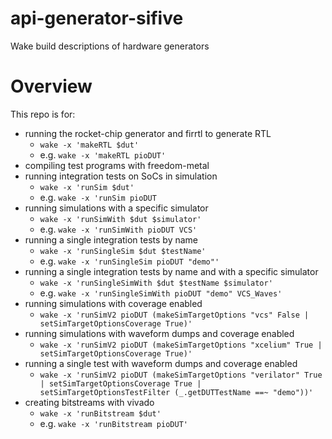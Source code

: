 # api-generator-sifive
Wake build descriptions of hardware generators

# Overview
This repo is for:
- running the rocket-chip generator and firrtl to generate RTL
  - `wake -x 'makeRTL $dut'`
  - e.g. `wake -x 'makeRTL pioDUT'`
- compiling test programs with freedom-metal
- running integration tests on SoCs in simulation
  - `wake -x 'runSim $dut'`
  - e.g. `wake -x 'runSim pioDUT`
- running simulations with a specific simulator
  - `wake -x 'runSimWith $dut $simulator'`
  - e.g. `wake -x 'runSimWith pioDUT VCS'`
- running a single integration tests by name
  - `wake -x 'runSingleSim $dut $testName'`
  - e.g. `wake -x 'runSingleSim pioDUT "demo"'`
- running a single integration tests by name and with a specific simulator
  - `wake -x 'runSingleSimWith $dut $testName $simulator'`
  - e.g. `wake -x 'runSingleSimWith pioDUT "demo" VCS_Waves'`
- running simulations with coverage enabled
  - `wake -x 'runSimV2 pioDUT (makeSimTargetOptions "vcs" False | setSimTargetOptionsCoverage True)'`
- running simulations with waveform dumps and coverage enabled
  - `wake -x 'runSimV2 pioDUT (makeSimTargetOptions "xcelium" True | setSimTargetOptionsCoverage True)'`
- running a single test with waveform dumps and coverage enabled
  - `wake -x 'runSimV2 pioDUT (makeSimTargetOptions "verilator" True | setSimTargetOptionsCoverage True | setSimTargetOptionsTestFilter (_.getDUTTestName ==~ "demo"))'`
- creating bitstreams with vivado
  - `wake -x 'runBitstream $dut'`
  - e.g. `wake -x 'runBitstream pioDUT'`
